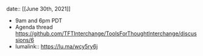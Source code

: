 date:: [[June 30th, 2021]]

- 9am and 6pm PDT
- Agenda thread https://github.com/TFTInterchange/ToolsForThoughtInterchange/discussions/6
-
  lumalink:: https://lu.ma/wcy5ry6j